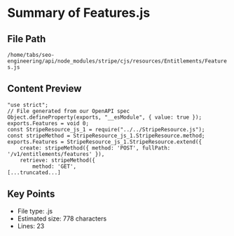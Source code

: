 # Summary of Features.js
  
## File Path
`/home/tabs/seo-engineering/api/node_modules/stripe/cjs/resources/Entitlements/Features.js`

## Content Preview
```
"use strict";
// File generated from our OpenAPI spec
Object.defineProperty(exports, "__esModule", { value: true });
exports.Features = void 0;
const StripeResource_js_1 = require("../../StripeResource.js");
const stripeMethod = StripeResource_js_1.StripeResource.method;
exports.Features = StripeResource_js_1.StripeResource.extend({
    create: stripeMethod({ method: 'POST', fullPath: '/v1/entitlements/features' }),
    retrieve: stripeMethod({
        method: 'GET',
[...truncated...]
```

## Key Points
- File type: .js
- Estimated size: 778 characters
- Lines: 23
